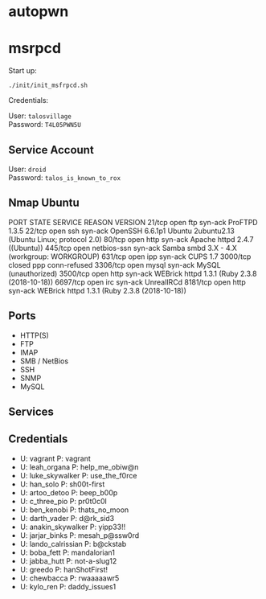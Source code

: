 # autopwn

# msrpcd

Start up:

`./init/init_msfrpcd.sh`  

Credentials:  

User: `talosvillage`  
Password: `T4L05PWN5U`

## Service Account

User: `droid`  
Password: `talos_is_known_to_rox`  

## Nmap Ubuntu

PORT     STATE  SERVICE     REASON       VERSION
21/tcp   open   ftp         syn-ack      ProFTPD 1.3.5
22/tcp   open   ssh         syn-ack      OpenSSH 6.6.1p1 Ubuntu 2ubuntu2.13 (Ubuntu Linux; protocol 2.0)
80/tcp   open   http        syn-ack      Apache httpd 2.4.7 ((Ubuntu))
445/tcp  open   netbios-ssn syn-ack      Samba smbd 3.X - 4.X (workgroup: WORKGROUP)
631/tcp  open   ipp         syn-ack      CUPS 1.7
3000/tcp closed ppp         conn-refused
3306/tcp open   mysql       syn-ack      MySQL (unauthorized)
3500/tcp open   http        syn-ack      WEBrick httpd 1.3.1 (Ruby 2.3.8 (2018-10-18))
6697/tcp open   irc         syn-ack      UnrealIRCd
8181/tcp open   http        syn-ack      WEBrick httpd 1.3.1 (Ruby 2.3.8 (2018-10-18))

## Ports

* HTTP(S)
* FTP
* IMAP
* SMB / NetBios
* SSH
* SNMP
* MySQL

## Services

## Credentials
* U: vagrant P: vagrant
* U: leah_organa P: help_me_obiw@n
* U: luke_skywalker P: use_the_f0rce
* U: han_solo P: sh00t-first
* U: artoo_detoo P: beep_b00p
* U: c_three_pio P: pr0t0c0l
* U: ben_kenobi P: thats_no_moon
* U: darth_vader P: d@rk_sid3
* U: anakin_skywalker P: yipp33!!
* U: jarjar_binks P: mesah_p@ssw0rd
* U: lando_calrissian P: b@ckstab
* U: boba_fett P: mandalorian1
* U: jabba_hutt P: not-a-slug12
* U: greedo P: hanShotFirst!
* U: chewbacca P: rwaaaaawr5
* U: kylo_ren P: daddy_issues1
